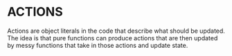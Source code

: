 # ACTIONS

Actions are object literals in the code that describe what should be updated.  The idea is that pure functions can produce actions that are then updated by messy functions that take in those actions and update state.